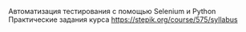 Автоматизация тестирования с помощью Selenium и Python
Практические задания курса https://stepik.org/course/575/syllabus